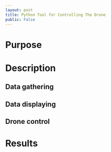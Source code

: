 ```yaml
---
layout: post
title: Python Tool for Controlling The Drone
public: False
---
```


Purpose
=======


Description
===========

Data gathering
--------------

Data displaying
---------------

Drone control
-------------


Results
=======